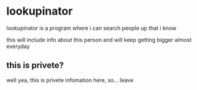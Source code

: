 # lookupinator

lookupinator is a program where i can search people up that i know

this will include info about this person and will keep getting bigger almost everyday

## this is privete?

well yea, this is privete infomation here, so... leave
